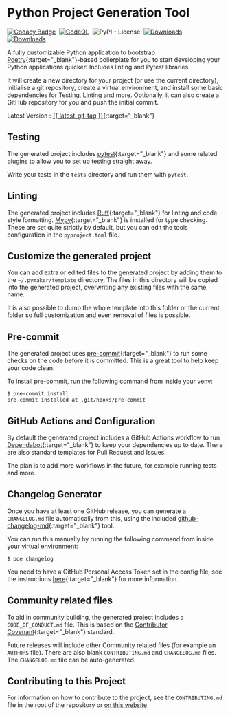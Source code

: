 # Python Project Generation Tool

[![Codacy
Badge](https://app.codacy.com/project/badge/Grade/7c86940f816b455ab171dc8126476849)](https://app.codacy.com/gh/seapagan/py-maker/dashboard?utm_source=gh&utm_medium=referral&utm_content=&utm_campaign=Badge_grade)&nbsp;
[![CodeQL](https://github.com/seapagan/py-maker/actions/workflows/codeql.yml/badge.svg)](https://github.com/seapagan/py-maker/actions/workflows/codeql.yml)&nbsp;
![PyPI - License](https://img.shields.io/pypi/l/pyproject-maker)&nbsp;
[![Downloads](https://static.pepy.tech/personalized-badge/pyproject-maker?period=week&units=international_system&left_color=black&right_color=green&left_text=Weekly%20Downloads)](https://pepy.tech/project/pyproject-maker)&nbsp;
[![Downloads](https://static.pepy.tech/personalized-badge/pyproject-maker?period=total&units=international_system&left_color=black&right_color=green&left_text=Total%20Downloads)](https://pepy.tech/project/pyproject-maker)

A fully customizable Python application to bootstrap
[Poetry](https://python-poetry.org/){:target="_blank"}-based boilerplate for you
to start developing your Python applications quicker! Includes linting and
Pytest libraries.

It will create a new directory for your project (or use the current directory),
initialise a git repository, create a virtual environment, and install some
basic dependencies for Testing, Linting and more. Optionally, it can also
create a GitHub repository for you and push the initial commit.

Latest Version : [{{ latest-git-tag
}}](https://pypi.org/project/pyproject-maker/){:target="_blank"}

## Testing

The generated project includes
[pytest](https://docs.pytest.org/en/latest/){:target="_blank"} and some related
plugins to allow you to set up testing straight away.

Write your tests in the `tests` directory and run them with `pytest`.

## Linting

The generated project includes
[Ruff](https://docs.astral.sh/ruff/){:target="_blank"} for linting and code
style formatting. [Mypy](http://mypy-lang.org/){:target="_blank"} is installed
for type checking. These are set quite strictly by default, but you can edit the
tools configuration in the `pyproject.toml` file.

## Customize the generated project

You can add extra or edited files to the generated project by adding them to the
`~/.pymaker/template` directory.  The files in this directory will be copied
into the generated project, overwriting any existing files with the same name.

It is also possible to dump the whole template into this folder or the current
folder so full customization and even removal of files is possible.

## Pre-commit

The generated project uses
[pre-commit](https://pre-commit.com/){:target="_blank"} to run some checks on
the code before it is committed.  This is a great tool to help keep your code
clean.

To install pre-commit, run the following command from inside your venv:

```console
$ pre-commit install
pre-commit installed at .git/hooks/pre-commit
```

## GitHub Actions and Configuration

By default the generated project includes a GitHub Actions workflow to run
[Dependabot](https://dependabot.com/){:target="_blank"} to keep your
dependencies up to date. There are also standard templates for Pull Request and
Issues.

The plan is to add more workflows in the future, for example running tests and
more.

## Changelog Generator

Once you have at least one GitHub release, you can generate a `CHANGELOG.md` file
automatically from this, using the included
[github-changelog-md](https://github.com/seapagan/github-changelog-md){:target="_blank"}
tool.

You can run this manually by running the following command from inside your
virtual environment:

```console
$ poe changelog
```

You need to have a GitHub Personal Access Token set in the config file, see the
instructions
[here](https://changelog.seapagan.net/installation/#setup-a-github-pat){:target="_blank"}
for more information.

## Community related files

To aid in community building, the generated project includes a
`CODE_OF_CONDUCT.md` file.  This is based on the [Contributor
Covenant](https://www.contributor-covenant.org/){:target="_blank"} standard.

Future releases will include other Community related files (for example an
`AUTHORS` file). There are also blank `CONTRIBUTING.md` and `CHANGELOG.md`
files. The `CHANGELOG.md` file can be auto-generated.

## Contributing to this Project

For information on how to contribute to the project, see the `CONTRIBUTING.md`
file in the root of the repository or [on this website](contributing.md)

